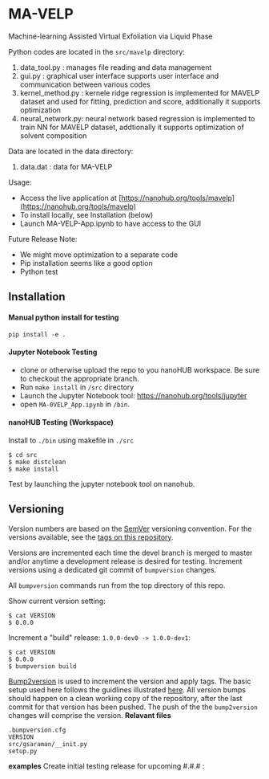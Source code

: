 # MA-VELP
Machine-learning Assisted Virtual Exfoliation via Liquid Phase

Python codes are located in the `src/mavelp` directory:
  1. data_tool.py : manages file reading and data management
  2. gui.py :  graphical user interface supports user interface and communication between various codes
  3. kernel_method.py : kernele ridge regression is implemented for MAVELP dataset and used for fitting, prediction and score, additionally it supports optimization 
  4. neural_network.py: neural network based regression is implemented to train NN for MAVELP dataset, addtionally it supports optimization of solvent composition

Data are located in the data directory:
  1. data.dat : data for MA-VELP
   
Usage: 
  - Access the live application at [https://nanohub.org/tools/mavelp](https://nanohub.org/tools/mavelp)
  - To install locally, see Installation (below)
  - Launch MA-VELP-App.ipynb to have access to the GUI
  
Future Release Note: 
  - We might move optimization to a separate code
  - Pip installation seems like a good option
  - Python test 

## Installation

#### Manual python install for testing
```
pip install -e .
```

#### Jupyter Notebook Testing
* clone or otherwise upload the repo to you nanoHUB workspace.  Be sure to checkout the appropriate branch.
* Run `make install` in `/src` directory
* Launch the Jupyter Notebook tool: https://nanohub.org/tools/jupyter
* open `MA-0VELP_App.ipynb` in `/bin`.

#### nanoHUB Testing (Workspace)
Install to `./bin` using makefile in `./src`
```
$ cd src
$ make distclean
$ make install
```

Test by launching the jupyter notebook tool on nanohub.  

## Versioning

Version numbers are based on the [SemVer](http://semver.org/) versioning convention. For the versions available, see the [tags on this repository](https://github.com/your/project/tags).

Versions are incremented each time the devel branch is merged to master and/or anytime a development release is desired for testing. Increment versions using a dedicated git commit of `bumpversion` changes.

All `bumpversion` commands run from the top directory of this repo.

Show current version setting:
```
$ cat VERSION
$ 0.0.0
```
Increment a "build" release: `1.0.0-dev0 -> 1.0.0-dev1`:
```
$ cat VERSION
$ 0.0.0
$ bumpversion build
```

[Bump2version](https://github.com/c4urself/bump2version) is used to increment the version and apply tags.  The basic setup used here follows the guidlines illustrated [here](https://medium.com/@williamhayes/versioning-using-bumpversion-4d13c914e9b8).  All version bumps should happen on a clean working copy of the repository, after the last commit for that version has been pushed.  The push of the the `bump2version` changes will comprise the version.
**Relavant files**
```
.bumpversion.cfg
VERSION
src/gsaraman/__init.py
setup.py
```

**examples**
Create initial testing release for upcoming #.#.# :
```

```
